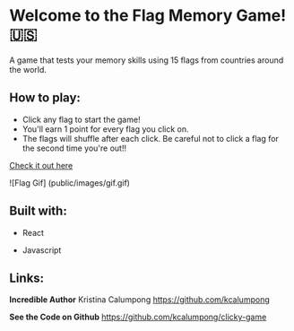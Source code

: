 # Welcome to the Flag Memory Game! :us:

A game that tests your memory skills using 15 flags from countries around the world. 

## How to play:

* Click any flag to start the game! 
* You'll earn 1 point for every flag you click on. 
* The flags will shuffle after each click. Be careful not to click a flag for the second time you're out!!

[Check it out here](http://github.com)

![Flag Gif]
(public/images/gif.gif)


## Built with:

* React 

* Javascript

## Links:

**Incredible Author** Kristina Calumpong https://github.com/kcalumpong

**See the Code on Github** https://github.com/kcalumpong/clicky-game


